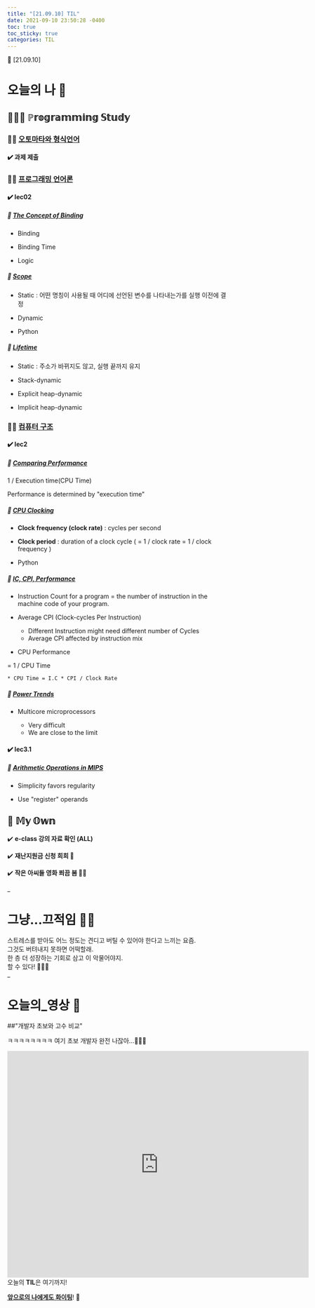 ```yaml
---
title: "[21.09.10] TIL"
date: 2021-09-10 23:50:28 -0400
toc: true
toc_sticky: true
categories: TIL
---
```



📝 [21.09.10]

# 오늘의 나 💭

## 👩🏻‍💻 ℙ𝕣𝕠𝕘𝕣𝕒𝕞𝕞𝕚𝕟𝕘 𝕊𝕥𝕦𝕕𝕪   

### ☝🏻 <u>오토마타와 형식언어</u>

#### ✔️ **과제 제출**


### ☝🏻 <u>프로그래밍 언어론</u>

#### ✔️ **lec02**

##### 📑 **<u>The Concept of Binding</u>**   
    
* Binding 

* Binding Time

* Logic

##### 📑 **<u>Scope</u>** 

* Static : 어떤 명칭이 사용될 때 어디에 선언된 변수를 나타내는가를 실행 이전에 결정

* Dynamic

* Python

##### 📑 **<u>Lifetime</u>** 

* Static : 주소가 바뀌지도 않고, 실행 끝까지 유지

* Stack-dynamic

* Explicit heap-dynamic

* Implicit heap-dynamic


### ☝🏻 <u>컴퓨터 구조</u>

#### ✔️ **lec2**

##### 📑 **<u>Comparing Performance</u>**   
    
1 / Execution time(CPU Time)

Performance is determined by "execution time"

##### 📑 **<u>CPU Clocking</u>** 

* **Clock frequency (clock rate)** : cycles per second

* **Clock period** : duration of a clock cycle ( = 1 / clock rate = 1 / clock frequency )

* Python

##### 📑 **<u>IC, CPI, Performance</u>** 

* Instruction Count for a program = the number of instruction in the machine code of your program.

* Average CPI (Clock-cycles Per Instruction)

	- Different Instruction might need different number of Cycles
	- Average CPI affected by instruction mix

* CPU Performance 

 = 1 / CPU Time
 
 	* CPU Time = I.C * CPI / Clock Rate


##### 📑 **<u>Power Trends</u>** 

- Multicore microprocessors

	- Very difficult
	- We are close to the limit


#### ✔️ **lec3.1**

##### 📑 **<u>Arithmetic Operations in MIPS</u>**   

- Simplicity favors regularity
   
- Use "register" operands




## 🌝 𝕄𝕪 𝕆𝕨𝕟    

✔️ **e-class 강의 자료 확인 (ALL)**  

✔️ **재난지원금 신청 희희 👀**          

✔️ **작은 아씨들 영화 쬐끔 봄 😶‍🌫️**       

_
  
# 그냥...끄적임 ✍🏻

스트레스를 받아도 어느 정도는 견디고 버틸 수 있어야 한다고 느끼는 요즘.          
그것도 버텨내지 못하면 어떡할래.     
한 층 더 성장하는 기회로 삼고 이 악물어야지.     
할 수 있다! 👩🏻‍💻    
_

# 오늘의_영상 📄

##"개발자 초보와 고수 비교"

ㅋㅋㅋㅋㅋㅋㅋㅋ 여기 초보 개발자 완전 나잖아...🤦🏻‍♀️

<iframe width="687" height="517" src="https://www.youtube.com/embed/X1_C4sLzePw" title="YouTube video player" frameborder="0" allow="accelerometer; autoplay; clipboard-write; encrypted-media; gyroscope; picture-in-picture" allowfullscreen></iframe>


<div class="notice--primary" markdown="1">
오늘의 <strong>TIL</strong>은 여기까지!     
      
<strong><u>앞으로의 나에게도 화이팅</u></strong>! 🌸 
</div>
